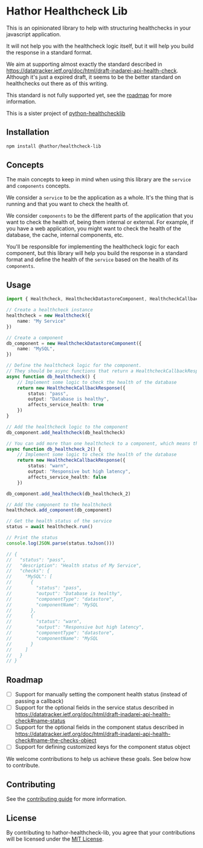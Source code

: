 # Hathor Healthcheck Lib

This is an opinionated library to help with structuring healthchecks in your javascript application.

It will not help you with the healthcheck logic itself, but it will help you build the response in a standard format.

We aim at supporting almost exactly the standard described in https://datatracker.ietf.org/doc/html/draft-inadarei-api-health-check. Although it's just a expired draft, it seems to be the better standard on healthchecks out there as of this writing.

This standard is not fully supported yet, see the [roadmap](#roadmap) for more information.

This is a sister project of [python-healthchecklib](https://github.com/HathorNetwork/python-healthcheck-lib)

## Installation

```bash
npm install @hathor/healthcheck-lib
```

## Concepts

The main concepts to keep in mind when using this library are the `service` and `components` concepts.

We consider a `service` to be the application as a whole. It's the thing that is running and that you want to check the health of.

We consider `components` to be the different parts of the application that you want to check the health of, being them internal or external. For example, if you have a web application, you might want to check the health of the database, the cache, internal components, etc.

You'll be responsible for implementing the healthcheck logic for each component, but this library will help you build the response in a standard format and define the health of the `service` based on the health of its `components`.

## Usage

```typescript
import { Healthcheck, HealthcheckDatastoreComponent, HealthcheckCallbackResponse } from 'hathor-healthcheck-lib';

// Create a healthcheck instance
healthcheck = new Healthcheck({
    name: "My Service"
})

// Create a component
db_component = new HealthcheckDatastoreComponent({
    name: "MySQL",
})

// Define the healthcheck logic for the component.
// They should be async functions that return a HealthcheckCallbackResponse
async function db_healthcheck() {
    // Implement some logic to check the health of the database
    return new HealthcheckCallbackResponse({
        status: "pass",
        output: "Database is healthy",
        affects_service_health: true
    })
}

// Add the healthcheck logic to the component
db_component.add_healthcheck(db_healthcheck)

// You can add more than one healthcheck to a component, which means that this is a component made of multiple instances.
async function db_healthcheck_2() {
    // Implement some logic to check the health of the database
    return new HealthcheckCallbackResponse({
        status: "warn",
        output: "Responsive but high latency",
        affects_service_health: false
    })

db_component.add_healthcheck(db_healthcheck_2)

// Add the component to the healthcheck
healthcheck.add_component(db_component)

// Get the health status of the service
status = await healthcheck.run()

// Print the status
console.log(JSON.parse(status.toJson()))

// {
//   "status": "pass",
//   "description": "Health status of My Service",
//   "checks": {
//     "MySQL": [
//       {
//         "status": "pass",
//         "output": "Database is healthy",
//         "componentType": "datastore",
//         "componentName": "MySQL
//       },
//       {
//         "status": "warn",
//         "output": "Responsive but high latency",
//         "componentType": "datastore",
//         "componentName": "MySQL
//       }
//     ]
//   }
// }
```

## Roadmap

- [ ] Support for manually setting the component health status (instead of passing a callback)
- [ ] Support for the optional fields in the service status described in https://datatracker.ietf.org/doc/html/draft-inadarei-api-health-check#name-status
- [ ] Support for the optional fields in the component status described in https://datatracker.ietf.org/doc/html/draft-inadarei-api-health-check#name-the-checks-object
- [ ] Support for defining customized keys for the component status object

We welcome contributions to help us achieve these goals. See below how to contribute.

## Contributing

See the [contributing guide](CONTRIBUTING.md) for more information.

## License

By contributing to hathor-healthcheck-lib, you agree that your contributions will be licensed under the [MIT License](https://opensource.org/licenses/MIT).